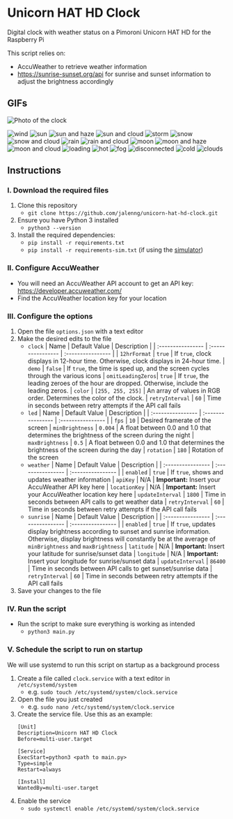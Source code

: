 # Unicorn HAT HD Clock
Digital clock with weather status on a Pimoroni Unicorn HAT HD for the Raspberry Pi

This script relies on:
- AccuWeather to retrieve weather information
- https://sunrise-sunset.org/api for sunrise and sunset information to adjust the brightness accordingly
## GIFs
![Photo of the clock](https://github.com/user-attachments/assets/63523a04-2027-4ba8-a1f9-cef3b82d814c)

![wind](https://github.com/user-attachments/assets/1e3cdf90-f307-4104-978f-d70bd5065171)
![sun](https://github.com/user-attachments/assets/d5dd5a09-81a2-40c8-a3c5-a41aafacf408)
![sun and haze](https://github.com/user-attachments/assets/745e455f-a051-4a81-9e9e-31946dee1600)
![sun and cloud](https://github.com/user-attachments/assets/800cd348-151d-4a20-bb9c-f95af148974f)
![storm](https://github.com/user-attachments/assets/56313ad1-64d2-4c0b-bec0-efe25e2d680f)
![snow](https://github.com/user-attachments/assets/2f21bfa4-db4c-4f1f-8d64-c6fe366b81c7)
![snow and cloud](https://github.com/user-attachments/assets/150a68f6-2b82-435e-a63c-084ab05e6186)
![rain](https://github.com/user-attachments/assets/bb5672d2-a7c5-493a-993c-11eb6b4e551c)
![rain and cloud](https://github.com/user-attachments/assets/d5c8da42-6f6b-4343-9fa0-5b367b99c3f1)
![moon](https://github.com/user-attachments/assets/1c1c9ec0-5c22-495e-adb9-4cc358a3063a)
![moon and haze](https://github.com/user-attachments/assets/766235b4-e0eb-4ba7-b348-f9074cf91cd5)
![moon and cloud](https://github.com/user-attachments/assets/b2953269-53ec-4d61-9bb7-bba69e12b2af)
![loading](https://github.com/user-attachments/assets/d2aa19eb-11bd-40f0-b981-f8c40b8108dc)
![hot](https://github.com/user-attachments/assets/2fbb64c5-0a72-43a7-b41a-3b48de6509de)
![fog](https://github.com/user-attachments/assets/c45ac345-1615-4db9-81d7-4184551c3c9f)
![disconnected](https://github.com/user-attachments/assets/4eb29f4f-30d7-43fc-9e17-c6c25952ff72)
![cold](https://github.com/user-attachments/assets/5fbc579d-75e7-4542-b8c9-ae6ab0c826dc)
![clouds](https://github.com/user-attachments/assets/5c29044c-39bd-4939-8cdc-ed4591a60242)

## Instructions
### I. Download the required files
1. Clone this repository
    - `git clone https://github.com/jalenng/unicorn-hat-hd-clock.git`
2. Ensure you have Python 3 installed
    - `python3 --version`
3. Install the required dependencies:
    - `pip install -r requirements.txt`
    - `pip install -r requirements-sim.txt` (if using the [simulator](https://github.com/jayniz/unicorn-hat-sim))
### II. Configure AccuWeather
- You will need an AccuWeather API account to get an API key: https://developer.accuweather.com/
- Find the AccuWeather location key for your location
### III. Configure the options
1. Open the file `options.json` with a text editor
2. Make the desired edits to the file
    - `clock`
        | Name              | Default Value     | Description       |
        | :---------------- | :---------------- | :---------------- |
        | `12hrFormat`      | `true`            | If `true`, clock displays in 12-hour time. Otherwise, clock displays in 24-hour time.
        | `demo`            | `false`           | If `true`, the time is sped up, and the screen cycles through the various icons
        | `omitLeadingZeros`| `true`            | If `true`, the leading zeroes of the hour are dropped. Otherwise, include the leading zeros.
        | `color`           | `[255, 255, 255]` | An array of values in RGB order. Determines the color of the clock.
        | `retryInterval`   | `60`              | Time in seconds between retry attempts if the API call fails
    - `led`
        | Name              | Default Value     | Description       |
        | :---------------- | :---------------- | :---------------- |
        | `fps`             | `10`              | Desired framerate of the screen
        | `minBrightness`   | `0.004`           | A float between 0.0 and 1.0 that determines the brightness of the screen during the night
        | `maxBrightness`   | `0.5`             | A float between 0.0 and 1.0 that determines the brightness of the screen during the day
        | `rotation`        | `180`             | Rotation of the screen
    - `weather`
        | Name              | Default Value     | Description       |
        | :---------------- | :---------------- | :---------------- |
        | `enabled`         | `true`            | If `true`, shows and updates weather information
        | `apiKey`          | N/A               | **Important:** Insert your AccuWeather API key here 
        | `locationKey`     | N/A               | **Important:** Insert your AccuWeather location key here
        | `updateInterval`  | `1800`            | Time in seconds between API calls to get weather data
        | `retryInterval`   | `60`              | Time in seconds between retry attempts if the API call fails
    - `sunrise`
        | Name              | Default Value     | Description       |
        | :---------------- | :---------------- | :---------------- |
        | `enabled`         | `true`            | If `true`, updates display brightness according to sunset and sunrise information. Otherwise, display brightness will constantly be at the average of `minBrightness` and `maxBrightness`
        | `latitude`        | N/A               | **Important:** Insert your latitude for sunrise/sunset data
        | `longitude`       | N/A               | **Important:** Insert your longitude for sunrise/sunset data
        | `updateInterval`  | `86400`           | Time in seconds between API calls to get sunset/sunrise data
        | `retryInterval`   | `60`              | Time in seconds between retry attempts if the API call fails
3. Save your changes to the file
### IV. Run the script
- Run the script to make sure everything is working as intended
    - `python3 main.py`
### V. Schedule the script to run on startup
We will use systemd to run this script on startup as a background process

1. Create a file called `clock.service` with a text editor in `/etc/systemd/system`
    - e.g. `sudo touch /etc/systemd/system/clock.service`
2. Open the file you just created
    - e.g. `sudo nano /etc/systemd/system/clock.service`
3. Create the service file. Use this as an example:
    ```
    [Unit]
    Description=Unicorn HAT HD Clock
    Before=multi-user.target

    [Service]
    ExecStart=python3 <path to main.py>
    Type=simple
    Restart=always

    [Install]
    WantedBy=multi-user.target
    ```
3. Enable the service
    - `sudo systemctl enable /etc/systemd/system/clock.service`
